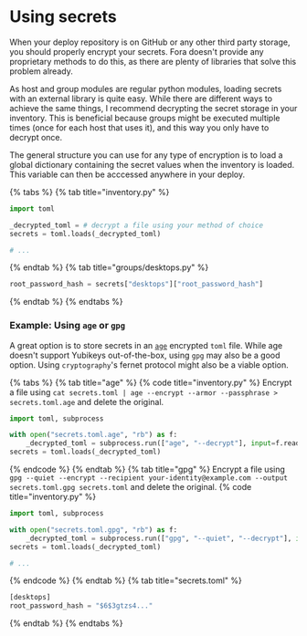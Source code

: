 # Using secrets

When your deploy repository is on GitHub or any other third party storage,
you should properly encrypt your secrets. Fora doesn't provide any proprietary
methods to do this, as there are plenty of libraries that solve this problem already.

As host and group modules are regular python modules, loading secrets with an external library is quite easy.
While there are different ways to achieve the same things, I recommend decrypting the secret
storage in your inventory. This is beneficial because groups might be executed multiple times
(once for each host that uses it), and this way you only have to decrypt once.

The general structure you can use for any type of encryption is to
load a global dictionary containing the secret values when
the inventory is loaded. This variable can then be acccessed
anywhere in your deploy.

{% tabs %}
{% tab title="inventory.py" %}
```python
import toml

_decrypted_toml = # decrypt a file using your method of choice
secrets = toml.loads(_decrypted_toml)

# ...
```
{% endtab %}
{% tab title="groups/desktops.py" %}
```python
root_password_hash = secrets["desktops"]["root_password_hash"]
```
{% endtab %}
{% endtabs %}

### Example: Using `age` or `gpg`

A great option is to store secrets in an [`age`](https://age-encryption.org) encrypted `toml` file.
While age doesn't support Yubikeys out-of-the-box, using `gpg` may also be a good option.
Using `cryptography`'s fernet protocol might also be a viable option.

{% tabs %}
{% tab title="age" %}
{% code title="inventory.py" %}
Encrypt a file using `cat secrets.toml | age --encrypt --armor --passphrase > secrets.toml.age` and delete the original.
```python
import toml, subprocess

with open("secrets.toml.age", "rb") as f:
    _decrypted_toml = subprocess.run(["age", "--decrypt"], input=f.read(), stdout=subprocess.PIPE, check=True).stdout.decode()
secrets = toml.loads(_decrypted_toml)
```
{% endcode %}
{% endtab %}
{% tab title="gpg" %}
Encrypt a file using `gpg --quiet --encrypt --recipient your-identity@example.com --output secrets.toml.gpg secrets.toml` and delete the original.
{% code title="inventory.py" %}
```python
import toml, subprocess

with open("secrets.toml.gpg", "rb") as f:
    _decrypted_toml = subprocess.run(["gpg", "--quiet", "--decrypt"], input=f.read(), stdout=subprocess.PIPE, check=True).stdout.decode()
secrets = toml.loads(_decrypted_toml)

# ...
```
{% endcode %}
{% endtab %}
{% tab title="secrets.toml" %}
```python
[desktops]
root_password_hash = "$6$3gtzs4..."
```
{% endtab %}
{% endtabs %}
